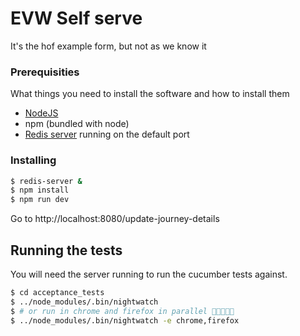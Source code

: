 # EVW Self serve

It's the hof example form, but not as we know it

### Prerequisities

What things you need to install the software and how to install them
- [NodeJS](https://nodejs.org/en/)
- npm (bundled with node)
- [Redis server](http://redis.io/topics/quickstart) running on the default port

### Installing

```bash
$ redis-server &
$ npm install
$ npm run dev
```

Go to http://localhost:8080/update-journey-details

## Running the tests
You will need the server running to run the cucumber tests against.

```bash
$ cd acceptance_tests
$ ../node_modules/.bin/nightwatch
$ # or run in chrome and firefox in parallel 🤘🏽😝🤘🏽
$ ../node_modules/.bin/nightwatch -e chrome,firefox
```